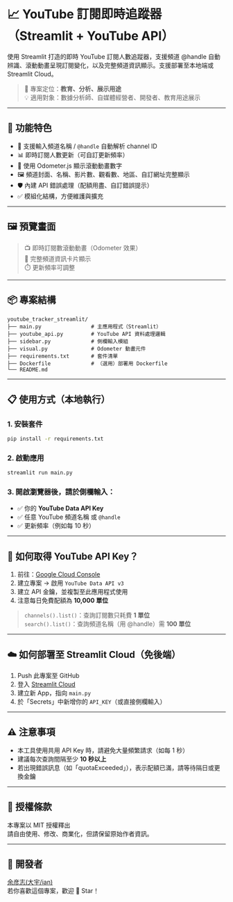 
# 📈 YouTube 訂閱即時追蹤器（Streamlit + YouTube API）

使用 Streamlit 打造的即時 YouTube 訂閱人數追蹤器，支援頻道 @handle 自動辨識、滾動動畫呈現訂閱變化，以及完整頻道資訊顯示。支援部署至本地端或 Streamlit Cloud。

> 📌 專案定位：**教育、分析、展示用途**  
> 💡 適用對象：數據分析師、自媒體經營者、開發者、教育用途展示

---

## 🚀 功能特色

- 🎯 支援輸入頻道名稱 / `@handle` 自動解析 channel ID
- 📊 即時訂閱人數更新（可自訂更新頻率）
- 🔢 使用 Odometer.js 顯示滾動動畫數字
- 🖼️ 頻道封面、名稱、影片數、觀看數、地區、自訂網址完整顯示
- 🛡️ 內建 API 錯誤處理（配額用盡、自訂錯誤提示）
- ✅ 模組化結構，方便維護與擴充

---

## 🖼️ 預覽畫面

> 📺 即時訂閱數滾動動畫（Odometer 效果）  
> 🧾 完整頻道資訊卡片顯示  
> ⏱️ 更新頻率可調整


---

## 📦 專案結構

```
youtube_tracker_streamlit/
├── main.py                # 主應用程式（Streamlit）
├── youtube_api.py         # YouTube API 資料處理邏輯
├── sidebar.py             # 側欄輸入模組
├── visual.py              # Odometer 動畫元件
├── requirements.txt       # 套件清單
├── Dockerfile             # （選用）部署用 Dockerfile
└── README.md
```

---

## 📋 使用方式（本地執行）

### 1. 安裝套件

```bash
pip install -r requirements.txt
```

### 2. 啟動應用

```bash
streamlit run main.py
```

### 3. 開啟瀏覽器後，請於側欄輸入：

- ✅ 你的 **YouTube Data API Key**
- ✅ 任意 YouTube 頻道名稱 或 `@handle`
- ✅ 更新頻率（例如每 10 秒）

---

## 🔐 如何取得 YouTube API Key？

1. 前往：[Google Cloud Console](https://console.cloud.google.com/)
2. 建立專案 → 啟用 `YouTube Data API v3`
3. 建立 API 金鑰，並複製至此應用程式使用
4. 注意每日免費配額為 **10,000 單位**

> `channels().list()`：查詢訂閱數只耗費 **1 單位**  
> `search().list()`：查詢頻道名稱（用 @handle）需 **100 單位**

---

## ☁️ 如何部署至 Streamlit Cloud（免後端）

1. Push 此專案至 GitHub
2. 登入 [Streamlit Cloud](https://streamlit.io/cloud)
3. 建立新 App，指向 `main.py`
4. 於「Secrets」中新增你的 `API_KEY`（或直接側欄輸入）

---

## ⚠️ 注意事項

- 本工具使用共用 API Key 時，請避免大量頻繁請求（如每 1 秒）
- 建議每次查詢間隔至少 **10 秒以上**
- 若出現錯誤訊息（如「quotaExceeded」），表示配額已滿，請等待隔日或更換金鑰

---

## 📄 授權條款

本專案以 MIT 授權釋出  
請自由使用、修改、商業化，但請保留原始作者資訊。

---

## 🙌 開發者 
[余彦志(大宇/ian)](https://github.com/dayuian)  
若你喜歡這個專案，歡迎 🌟 Star！
